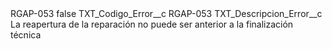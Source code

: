 <?xml version="1.0" encoding="UTF-8"?>
<CustomMetadata xmlns="http://soap.sforce.com/2006/04/metadata" xmlns:xsi="http://www.w3.org/2001/XMLSchema-instance" xmlns:xsd="http://www.w3.org/2001/XMLSchema">
    <label>RGAP-053</label>
    <protected>false</protected>
    <values>
        <field>TXT_Codigo_Error__c</field>
        <value xsi:type="xsd:string">RGAP-053</value>
    </values>
    <values>
        <field>TXT_Descripcion_Error__c</field>
        <value xsi:type="xsd:string">La reapertura de la reparación no puede ser anterior a la finalización técnica</value>
    </values>
</CustomMetadata>
